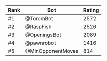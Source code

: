 Rank|Bot|Rating
---|---|---
#1|@ToromBot|2572
#2|@RaspFish|2526
#3|@OpeningsBot|2089
#4|@pawnrobot|1416
#5|@MinOpponentMoves|814
